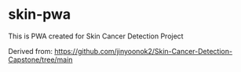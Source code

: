 # skin-pwa
This is PWA created for Skin Cancer Detection Project

Derived from: https://github.com/jinyoonok2/Skin-Cancer-Detection-Capstone/tree/main
